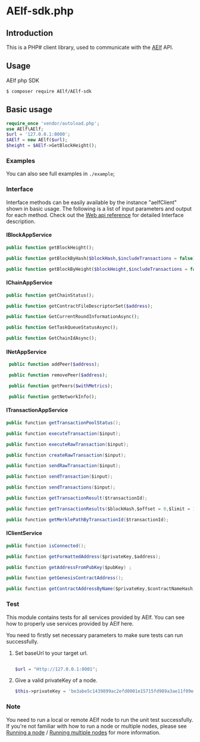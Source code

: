 # AElf-sdk.php
## Introduction

This is a PHP# client library, used to communicate with the [AElf](https://github.com/AElfProject/AElf)  API.

## Usage
AElf php SDK

```lang=bash
$ composer require AElf/AElf-sdk
```
## Basic usage
    
```php
require_once 'vendor/autoload.php';
use AElf\AElf;
$url = '127.0.0.1:8000';
$AElf = new AElf($url);
$height = $AElf->GetBlockHeight();
```
### Examples

You can also see full examples in `./example`;

### Interface

Interface methods can be easily available by the instance "aelfClient" shown in basic usage. The following is a list of input parameters and output for each method. Check out the [Web api reference](https://docs.aelf.io/v/dev/reference) for detailed Interface description.

#### IBlockAppService

```php
public function getBlockHeight();

public function getBlockByHash($blockHash,$includeTransactions = false);

public function getBlockByHeight($blockHeight,$includeTransactions = false);

```

#### IChainAppService

```php
public function getChainStatus();

public function getContractFileDescriptorSet($address);

public function GetCurrentRoundInformationAsync();

public function GetTaskQueueStatusAsync();

public function GetChainIdAsync();
```
#### INetAppService

```php
 public function addPeer($address);

 public function removePeer($address);

 public function getPeers($withMetrics);

 public function getNetworkInfo();
```
#### ITransactionAppService

```c#
public function getTransactionPoolStatus();

public function executeTransaction($input);

public function executeRawTransaction($input);

public function createRawTransaction($input);

public function sendRawTransaction($input);

public function sendTransaction($input);

public function sendTransactions($input);

public function getTransactionResult($transactionId);

public function getTransactionResults($blockHash,$offset = 0,$limit = 10);

public function getMerklePathByTransactionId($transactionId);
```

#### IClientService

```c#
public function isConnected();

public function getFormattedAddress($privateKey,$address);

public function getAddressFromPubKey($pubKey) ;

public function getGenesisContractAddress();

public function getContractAddressByName($privateKey,$contractNameHash);
```
### Test

This module contains tests for all services provided by AElf. You can see how to properly use services provided by AElf here.

You need to firstly set necessary parameters to make sure tests can run successfully.

1. Set baseUrl to your target url.

   
   ```php

   $url = "Http://127.0.0.1:8001";
   ```


2. Give a valid privateKey of a node.

   ```php
   $this->privateKey = 'be3abe5c1439899ac2efd0001e15715fd989a3ae11f09e1cb95d320cd4993e2a';
   ```

### Note

You need to run a local or remote AElf node to run the unit test successfully. If you're not familiar with how to run a node or multiple nodes, please see [Running a node](https://docs.AElf.io/v/dev/main/main/run-node) / [Running multiple nodes](https://docs.AElf.io/v/dev/main/main/multi-nodes) for more information.